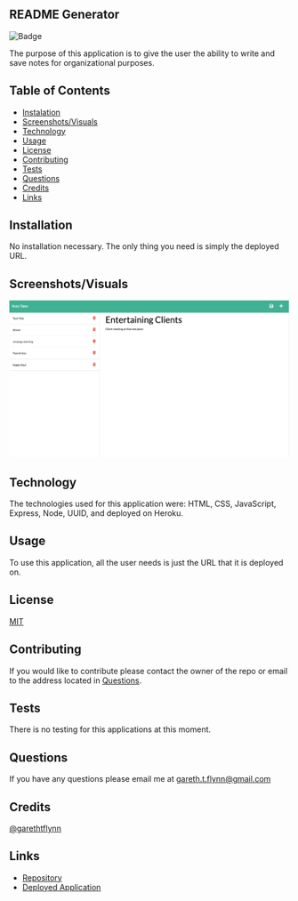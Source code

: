 ## README Generator 

![Badge](https://img.shields.io/badge/License-MIT-red)

The purpose of this application is to give the user the ability to write and save notes for organizational purposes.

## Table of Contents 

  * [Instalation](#installation)
  * [Screenshots/Visuals](#screenshots/visuals)
  * [Technology](#technology)
  * [Usage](#usage)
  * [License](#license)
  * [Contributing](#contributing)
  * [Tests](#tests)
  * [Questions](#questions)
  * [Credits](#credits)
  * [Links](#links)

## Installation 

No installation necessary. The only thing you need is simply the deployed URL.

## Screenshots/Visuals

![App Screenshot](/assets/notetaker.png)

## Technology

The technologies used for this application were: HTML, CSS, JavaScript, Express, Node, UUID, and deployed on Heroku.  

## Usage

To use this application, all the user needs is just the URL that it is deployed on.

## License

[MIT](https://choosealicense.com/licenses/mit/)

## Contributing 

If you would like to contribute please contact the owner of the repo or email to the address located in [Questions](#questions).

## Tests

There is no testing for this applications at this moment.

## Questions 

If you have any questions please email me at gareth.t.flynn@gmail.com

## Credits

[@garethtflynn](https://www.github.com/garethtflynn) 

## Links 

* [Repository](https://github.com/garethtflynn/NoteTaker)
* [Deployed Application]()
